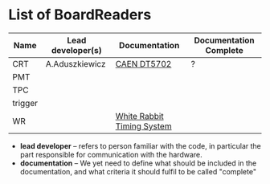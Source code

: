 # List of BoardReaders

| Name | Lead developer(s) | Documentation | Documentation Complete |
| ---- | -------------- | ------------- | ---------------------- |
| CRT  | A.Aduszkiewicz | [CAEN DT5702](CRT/CAEN_DT5702_readout.md) | ? |
| PMT  |                |               |                        |
| TPC  |                |               |                        |
| trigger |             |               |                        |
| WR   |                | [White Rabbit Timing System](WR/WhiteRabbit.md) |                        |



- **lead developer** – refers to person familiar with the code, in particular the part responsible for communication with the hardware.
- **documentation** – We yet need to define what should be included in the documentation, and what criteria it should fulfil to be called "complete"
